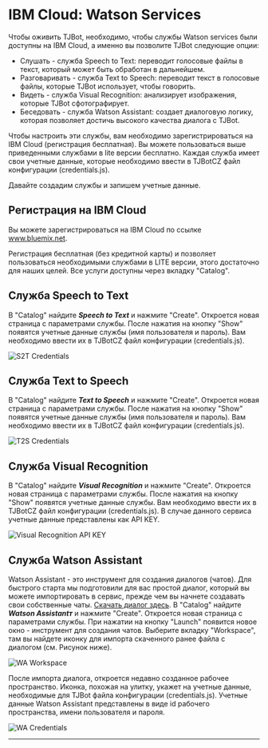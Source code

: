 # IBM Cloud: Watson Services
 
Чтобы оживить TJBot, необходимо, чтобы службы Watson services были доступны на IBM Cloud, а именно вы позволите TJBot следующие опции:

* Слушать - служба Speech to Text: переводит голосовые файлы в текст, который может быть обработан в дальнейшем.
* Разговаривать - служба Text to Speech: переводит текст в голосовые файлы, которые TJBot использует, чтобы говорить.
* Видеть - служба Visual Recognition: анализирует изображения, которые TJBot сфотографирует.
* Беседовать - служба Watson Assistant: создает диалоговую логику, которая позволяет достичь высокого качества диалога с TJBot.

Чтобы настроить эти службы, вам необходимо зарегистрироваться на IBM Cloud (регистрация бесплатная). Вы можете пользоваться выше приведенными службами в lite версии бесплатно. Каждая служба имеет свои учетные данные, которые необходимо ввести в TJBotCZ файл конфигурации (credentials.js).

Давайте создадим службы и запишем учетные данные.

## Регистрация на IBM Cloud

Вы можете зарегистрироваться на IBM Cloud по ссылке www.bluemix.net.

Регистрация бесплатная (без кредитной карты) и позволяет пользоваться необходимыми службами в LITE версии, этого достаточно для наших целей. Все услуги доступны через вкладку "Catalog".

## Служба Speech to Text

В "Catalog" найдите _**Speech to Text**_ и нажмите "Create". Откроется новая страница с параметрами службы. После нажатия на кнопку "Show" появятся учетные данные службы (имя пользователя и пароль). Вам необходимо ввести их в TJBotCZ файл конфигурации (credentials.js).

![S2T Credentials](https://raw.githubusercontent.com/tjbotcz/manuals/master/images/s2t-credentials.png)
 
## Служба Text to Speech

В "Catalog" найдите _**Text to Speech**_ и нажмите "Create". Откроется новая страница с параметрами службы. После нажатия на кнопку "Show" появятся учетные данные службы (имя пользователя и пароль).
Вам необходимо ввести их в TJBotCZ файл конфигурации (credentials.js).

![T2S Credentials](https://raw.githubusercontent.com/tjbotcz/manuals/master/images/t2s-credentials.png)
 
## Служба Visual Recognition

В "Catalog" найдите _**Visual Recognition**_ и нажмите "Create". Откроется новая страница с параметрами службы. После нажатия на кнопку "Show" появятся учетные данные службы. Вам необходимо ввести их в TJBotCZ файл конфигурации (credentials.js). В случае данного сервиса учетные данные представлены как API KEY.

![Visual Recognition API KEY](https://raw.githubusercontent.com/tjbotcz/manuals/master/images/visual-recognition-credentials.png)

## Служба Watson Assistant

Watson Assistant - это инструмент для создания диалогов (чатов). Для быстрого старта мы подготовили для вас простой диалог, который вы можете импортировать в сервис, прежде чем вы начнете создавать свои собственные чаты. [Скачать диалог здесь](https://drive.google.com/open?id=1-H3Tm_Le7OZP0Uzuw1moKFghC54GRycN). В "Catalog" найдите _**Watson Assistantт**_ и нажмите "Create". Откроется новая страница с параметрами службы. При нажатии на кнопку "Launch" появится новое окно - инструмент для создания чатов. Выберите вкладку "Workspace", там вы найдете иконку для импорта скаченного ранее файла с диалогом (см. Рисунок ниже).

![WA Workspace](https://raw.githubusercontent.com/tjbotcz/manuals/master/images/wa-workspace.png)
 
После импорта диалога, откроется недавно созданное рабочее пространство. Иконка, похожая на улитку, укажет на учетные данные, необходимые для TJBot файла конфигурации (credentials.js). Учетные данные Watson Assistant представлены в виде id рабочего пространства, имени пользователя и пароля.

![WA Credentials](https://raw.githubusercontent.com/tjbotcz/manuals/master/images/wa-credentials.png)


---




